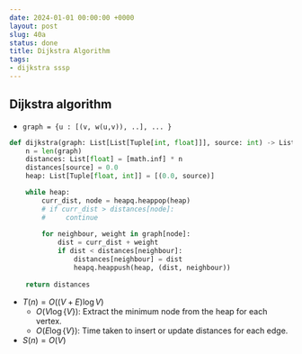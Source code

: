 ```yaml
---
date: 2024-01-01 00:00:00 +0000
layout: post
slug: 40a
status: done
title: Dijkstra Algorithm
tags:
- dijkstra sssp
---
```


## Dijkstra algorithm

- `graph = {u : [(v, w(u,v)), ..], ... }`
```python
def dijkstra(graph: List[List[Tuple[int, float]]], source: int) -> List[float]:
    n = len(graph)
    distances: List[float] = [math.inf] * n
    distances[source] = 0.0
    heap: List[Tuple[float, int]] = [(0.0, source)]

    while heap:
        curr_dist, node = heapq.heappop(heap)
        # if curr_dist > distances[node]:
        #     continue
        
        for neighbour, weight in graph[node]:
            dist = curr_dist + weight
            if dist < distances[neighbour]:
                distances[neighbour] = dist
                heapq.heappush(heap, (dist, neighbour))
    
    return distances
```
- $T(n) = O( (V+E) \log V)$
    - $O(V \log\{V\})$: Extract the minimum node from the heap for each vertex.
    - $O(E \log\{V\})$: Time taken to insert or update distances for each edge.    
- $S(n) = O(V)$